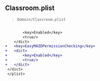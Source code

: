 ## Classroom.plist

> `Domain/Classroom.plist`

```diff

 		<key>Enabled</key>
 		<true/>
 	</dict>
+	<key>EasyMAIDPermissionChecking</key>
+	<dict>
+		<key>Enabled</key>
+		<true/>
+	</dict>
 </dict>
 </plist>
 

```
